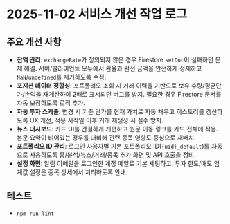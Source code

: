 # 2025-11-02 서비스 개선 작업 로그

## 주요 개선 사항
- **잔액 관리**: `exchangeRate`가 정의되지 않은 경우 Firestore `setDoc`이 실패하던 문제 해결. 서버/클라이언트 모두에서 환율과 환전 금액을 안전하게 정제하고 `NaN`/`undefined`를 제거하도록 수정.
- **포지션 데이터 정합성**: 포트폴리오 조회 시 거래 이력을 기반으로 보유 수량/평균단가/손익을 재계산하여 2배로 표시되던 버그를 방지. 필요한 경우 Firestore 문서를 자동 보정하도록 로직 추가.
- **자동 투자 스케줄**: 변경 시 기준 단가를 현재 가치로 자동 채우고 히스토리를 갱신하도록 UX 개선, 적용 시작일 이후 거래 재생성 시 실수 방지.
- **뉴스 대시보드**: 카드 UI를 간결하게 개편하고 원문 이동 링크를 카드 전체에 적용. 본문 요약이 비어있는 경우를 대비해 관련 종목·영향도 중심으로 재배치.
- **포트폴리오 ID 관리**: 로그인 사용자별 기본 포트폴리오 ID(`{uid}_default`)를 자동으로 사용하도록 홈/분석/뉴스/거래/종목 추가 화면 및 API 호출을 정비.
- **설정 화면**: 알림 이메일을 로그인한 계정 메일로 기본 세팅하고, 투자 한도/매도 임계값 설정은 종목 상세에서 처리하도록 안내.

## 테스트
- `npm run lint`

